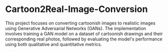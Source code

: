 # Cartoon2Real-Image-Conversion
This project focuses on converting cartoonish images to realistic images using Generative Adversarial Networks (GANs). The implementation involves training a GAN model on a dataset of cartoonish drawings and their corresponding real photos, followed by evaluating the model's performance using both qualitative and quantitative metrics.
